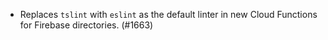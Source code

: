 - Replaces `tslint` with `eslint` as the default linter in new Cloud Functions for Firebase directories. (#1663)
